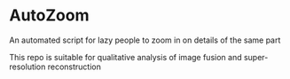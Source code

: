 # AutoZoom
An automated script for lazy people to zoom in on details of the same part     


This repo is suitable for qualitative analysis of image fusion and super-resolution reconstruction
